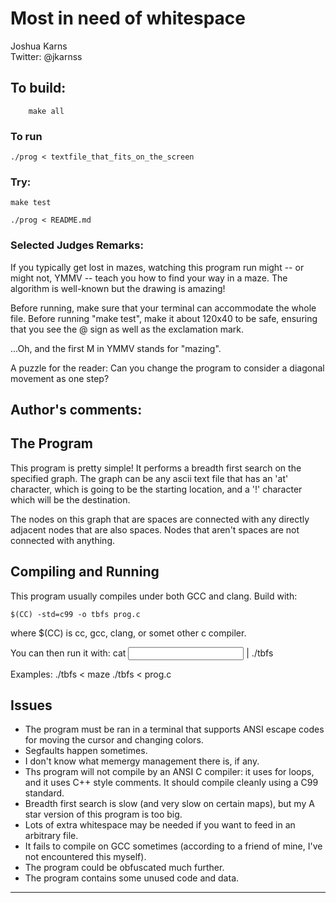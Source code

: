 # Most in need of whitespace

Joshua Karns  
Twitter: @jkarnss  

## To build:

        make all

### To run

    ./prog < textfile_that_fits_on_the_screen

### Try:

    make test

    ./prog < README.md

### Selected Judges Remarks:

If you typically get lost in mazes, watching this program run might -- or might not, YMMV --
teach you how to find your way in a maze. The algorithm is well-known but the drawing is amazing!

Before running, make sure that your terminal can accommodate the whole file. Before running "make test",
make it about 120x40 to be safe, ensuring that you see the @ sign as well as the exclamation mark.

...Oh, and the first M in YMMV stands for "mazing".

A puzzle for the reader: Can you change the program to consider a diagonal movement as one step?

## Author's comments:

The Program
-----------
                                
This program is pretty simple! It performs a breadth  first search on the
specified graph. The graph can be any ascii text file  that has an 'at'
character, which is going to be the starting location, and a '!' character
which will be the destination.

The nodes on this graph that are spaces are connected with any directly
adjacent nodes that are also spaces. Nodes that aren't spaces are not 
connected with anything.
                                         

Compiling and Running
---------------------

This program usually compiles under both GCC and clang. Build with:

    $(CC) -std=c99 -o tbfs prog.c

where $(CC) is cc, gcc, clang, or somet other c compiler.

You can then run it with:
    cat <input file> | ./tbfs

Examples:
    ./tbfs < maze 
    ./tbfs < prog.c

Issues
-----------

- The program must be ran in a terminal that supports ANSI escape codes for
moving the cursor and changing colors.
- Segfaults happen sometimes.
- I don't know what memergy management there is, if any.
- Ths program will not compile by an ANSI C compiler: it uses for loops, and
it uses C++ style comments. It should compile cleanly using a C99 standard.
- Breadth first search is slow (and very slow on certain maps), but my A star
version of this program is too big.
- Lots of extra whitespace may be needed if you want to feed in an arbitrary
file.
- It fails to compile on GCC sometimes (according to a friend of mine, I've
not encountered this myself).
- The program could be obfuscated much further.
- The program contains some unused code and data.

--------------------------------------------------------------------------------
<!--
(c) Copyright 1984-2019, [Leo Broukhis, Simon Cooper, Landon Curt Noll][judges] - All rights reserved
This work is licensed under a [Creative Commons Attribution-ShareAlike 3.0 Unported License][cc].

[judges]: http://www.ioccc.org/judges.html
[cc]: http://creativecommons.org/licenses/by-sa/3.0/
-->
